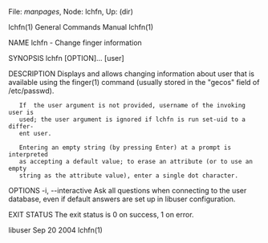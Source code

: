File: *manpages*,  Node: lchfn,  Up: (dir)

lchfn(1)                    General Commands Manual                   lchfn(1)



NAME
       lchfn - Change finger information


SYNOPSIS
       lchfn [OPTION]... [user]


DESCRIPTION
       Displays  and  allows changing information about user that is available
       using the finger(1) command (usually stored in  the  "gecos"  field  of
       /etc/passwd).

       If  the user argument is not provided, username of the invoking user is
       used; the user argument is ignored if lchfn is run set-uid to a differ‐
       ent user.

       Entering an empty string (by pressing Enter) at a prompt is interpreted
       as accepting a default value; to erase an attribute (or to use an empty
       string as the attribute value), enter a single dot character.


OPTIONS
       -i, --interactive
              Ask  all questions when connecting to the user database, even if
              default answers are set up in libuser configuration.


EXIT STATUS
       The exit status is 0 on success, 1 on error.



libuser                           Sep 20 2004                         lchfn(1)
